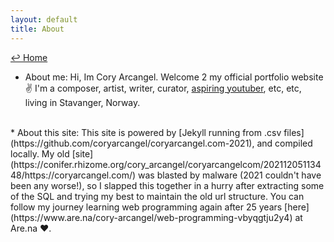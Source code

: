 ```yaml
---
layout: default
title: About
---
```

<a href="../">↩ Home</a>  
* About me: Hi, Im Cory Arcangel. Welcome 2 my official portfolio website ✌️ I'm a composer, artist, writer, curator, [aspiring youtuber](https://www.youtube.com/user/coryarcangel), etc, etc, living in Stavanger, Norway. 
<br> 
* About this site: This site is powered by [Jekyll running from .csv files](https://github.com/coryarcangel/coryarcangel.com-2021), and compiled locally. My old [site](https://conifer.rhizome.org/cory_arcangel/coryarcangelcom/20211205113448/https://coryarcangel.com/) was blasted by malware (2021 couldn't have been any worse!), so I slapped this together in a hurry after extracting some of the SQL and trying my best to maintain the old url structure. You can follow my journey learning web programming again after 25 years [here](https://www.are.na/cory-arcangel/web-programming-vbyqgtju2y4) at Are.na ❤️. 

